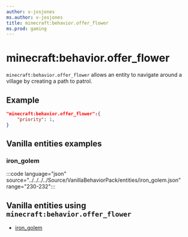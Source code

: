 ```yaml
---
author: v-josjones
ms.author: v-josjones
title: minecraft:behavior.offer_flower
ms.prod: gaming
---
```


# minecraft:behavior.offer_flower

`minecraft:behavior.offer_flower` allows an entity to navigate around a village by creating a path to patrol.

## Example

```json
"minecraft:behavior.offer_flower":{
    "priority": 1,
}
```

## Vanilla entities examples

### iron_golem

:::code language="json" source="../../../../Source/VanillaBehaviorPack/entities/iron_golem.json" range="230-232":::

## Vanilla entities using `minecraft:behavior.offer_flower`

- [iron_golem](../../../../Source/VanillaBehaviorPack_Snippets/entities/iron_golem.md)